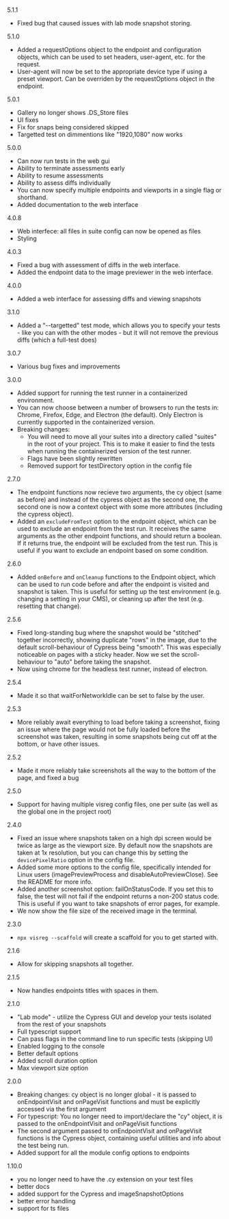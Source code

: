 5.1.1
- Fixed bug that caused issues with lab mode snapshot storing.

5.1.0
- Added a requestOptions object to the endpoint and configuration objects, which can be used to set headers, user-agent, etc. for the request.
- User-agent will now be set to the appropriate device type if using a preset viewport. Can be overriden by the requestOptions object in the endpoint.

5.0.1
- Gallery no longer shows .DS_Store files
- UI fixes
- Fix for snaps being considered skipped
- Targetted test on dimmentions like "1920,1080" now works

5.0.0
- Can now run tests in the web gui
- Ability to terminate assessments early
- Ability to resume assessments
- Ability to assess diffs individually
- You can now specify multiple endpoints and viewports in a single flag or shorthand.
- Added documentation to the web interface

4.0.8
- Web interfece: all files in suite config can now be opened as files
- Styling
  
4.0.3
- Fixed a bug with assessment of diffs in the web interface.
- Added the endpoint data to the image previewer in the web interface.

4.0.0
- Added a web interface for assessing diffs and viewing snapshots

3.1.0
- Added a "--targetted" test mode, which allows you to specify your tests - like you can with the other modes - but it will not remove the previous diffs (which a full-test does)

3.0.7
- Various bug fixes and improvements

3.0.0
- Added support for running the test runner in a containerized environment.
- You can now choose between a number of browsers to run the tests in: Chrome, Firefox, Edge, and Electron (the default). Only Electron is currently supported in the containerized version.
- Breaking changes:
  - You will need to move all your suites into a directory called "suites" in the root of your project. This is to make it easier to find the tests when running the containerized version of the test runner.
  - Flags have been slightly rewritten
  - Removed support for testDirectory option in the config file

2.7.0
- The endpoint functions now recieve two arguments, the cy object (same as before) and instead of the cypress object as the second one, the second one is now a context object with some more attributes (including the cypress object).
- Added an `excludeFromTest` option to the endpoint object, which can be used to exclude an endpoint from the test run. It receives the same arguments as the other endpoint functions, and should return a boolean. If it returns true, the endpoint will be excluded from the test run. This is useful if you want to exclude an endpoint based on some condition.

2.6.0
- Added `onBefore` and `onCleanup` functions to the Endpoint object, which can be used to run code before and after the endpoint is visited and snapshot is taken. This is useful for setting up the test environment (e.g. changing a setting in your CMS), or cleaning up after the test (e.g. resetting that change).

2.5.6
- Fixed long-standing bug where the snapshot would be "stitched" together incorrectly, showing duplicate "rows" in the image, due to the default scroll-behaviour of Cypress being "smooth". This was especially noticeable on pages with a sticky header. Now we set the scroll-behaviour to "auto" before taking the snapshot.
- Now using chrome for the headless test runner, instead of electron.

2.5.4
- Made it so that waitForNetworkIdle can be set to false by the user.

2.5.3
- More reliably await everything to load before taking a screenshot, fixing an issue where the page would not be fully loaded before the screenshot was taken, resulting in some snapshots being cut off at the bottom, or have other issues.

2.5.2
- Made it more reliably take screenshots all the way to the bottom of the page, and fixed a bug

2.5.0
- Support for having multiple visreg config files, one per suite (as well as the global one in the project root)
  
2.4.0
- Fixed an issue where snapshots taken on a high dpi screen would be twice as large as the viewport size. By default now the snapshots are taken at 1x resolution, but you can change this by setting the `devicePixelRatio` option in the config file.
- Added some more options to the config file, specifically intended for Linux users (imagePreviewProcess and disableAutoPreviewClose). See the README for more info.
- Added another screenshot option: failOnStatusCode. If you set this to false, the test will not fail if the endpoint returns a non-200 status code. This is useful if you want to take snapshots of error pages, for example.
- We now show the file size of the received image in the terminal.

2.3.0
- `npx visreg --scaffold` will create a scaffold for you to get started with.

2.1.6
- Allow for skipping snapshots all together.

2.1.5
- Now handles endpoints titles with spaces in them.

2.1.0
- "Lab mode" - utilize the Cypress GUI and develop your tests isolated from the rest of your snapshots
- Full typescript support
- Can pass flags in the command line to run specific tests (skipping UI)
- Enabled logging to the console
- Better default options
- Added scroll duration option
- Max viewport size option

2.0.0
- Breaking changes: cy object is no longer global - it is passed to onEndpointVisit and onPageVisit functions and must be explicitly accessed via the first argument
- For typescript: You no longer need to import/declare the "cy" object, it is passed to the onEndpointVisit and onPageVisit functions
- The second argument passed to onEndpointVisit and onPageVisit functions is the Cypress object, containing useful utilities  and info about the test being run.
- Added support for all the module config options to endpoints

1.10.0
- you no longer need to have the .cy extension on your test files
- better docs
- added support for the Cypress and imageSnapshotOptions
- better error handling
- support for ts files